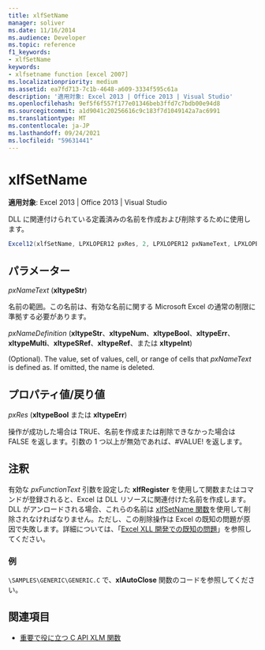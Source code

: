 ```yaml
---
title: xlfSetName
manager: soliver
ms.date: 11/16/2014
ms.audience: Developer
ms.topic: reference
f1_keywords:
- xlfSetName
keywords:
- xlfsetname function [excel 2007]
ms.localizationpriority: medium
ms.assetid: ea7fd713-7c1b-4648-a609-3334f595c61a
description: '適用対象: Excel 2013 | Office 2013 | Visual Studio'
ms.openlocfilehash: 9ef5f6f557f177e01346beb3ffd7c7bdb00e94d8
ms.sourcegitcommit: a1d9041c20256616c9c183f7d1049142a7ac6991
ms.translationtype: MT
ms.contentlocale: ja-JP
ms.lasthandoff: 09/24/2021
ms.locfileid: "59631441"
---
```

# <a name="xlfsetname"></a>xlfSetName

**適用対象**: Excel 2013 | Office 2013 | Visual Studio 
  
DLL に関連付けられている定義済みの名前を作成および削除するために使用します。
  
```cs
Excel12(xlfSetName, LPXLOPER12 pxRes, 2, LPXLOPER12 pxNameText, LPXLOPER12 pxNameDefinition);
```

## <a name="parameters"></a>パラメーター

_pxNameText_ (**xltypeStr**)
  
名前の範囲。この名前は、有効な名前に関する Microsoft Excel の通常の制限に準拠する必要があります。
  
_pxNameDefinition_ (**xltypeStr**、**xltypeNum**、**xltypeBool**、**xltypeErr**、**xltypeMulti**、**xltypeSRef**、**xltypeRef**、または **xltypeInt**)
  
(Optional). The value, set of values, cell, or range of cells that  _pxNameText_ is defined as. If omitted, the name is deleted. 
  
## <a name="property-valuereturn-value"></a>プロパティ値/戻り値

_pxRes_ (**xltypeBool** または **xltypeErr**)
  
操作が成功した場合は TRUE、名前を作成または削除できなかった場合は FALSE を返します。引数の 1 つ以上が無効であれば、#VALUE! を返します。
  
## <a name="remarks"></a>注釈

有効な _pxFunctionText_ 引数を設定した **xlfRegister** を使用して関数またはコマンドが登録されると、Excel は DLL リソースに関連付けた名前を作成します。DLL がアンロードされる場合、これらの名前は [xlfSetName 関数](xlfsetname.md)を使用して削除されなければなりません。ただし、この削除操作は Excel の既知の問題が原因で失敗します。詳細については、「[Excel XLL 開発での既知の問題](known-issues-in-excel-xll-development.md)」を参照してください。
  
### <a name="example"></a>例

`\SAMPLES\GENERIC\GENERIC.C` で、**xlAutoClose** 関数のコードを参照してください。
  
## <a name="see-also"></a>関連項目

- [重要で役に立つ C API XLM 関数](essential-and-useful-c-api-xlm-functions.md)

